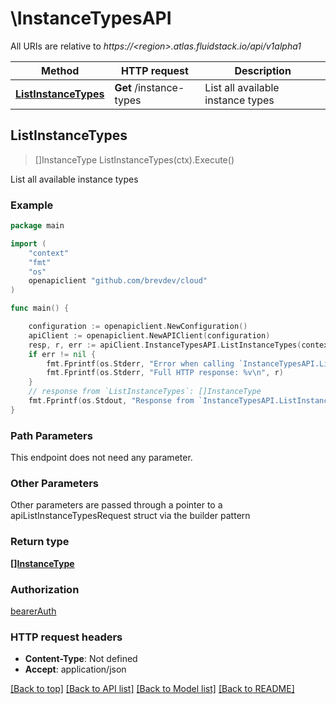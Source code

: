 # \InstanceTypesAPI

All URIs are relative to *https://&lt;region&gt;.atlas.fluidstack.io/api/v1alpha1*

Method | HTTP request | Description
------------- | ------------- | -------------
[**ListInstanceTypes**](InstanceTypesAPI.md#ListInstanceTypes) | **Get** /instance-types | List all available instance types



## ListInstanceTypes

> []InstanceType ListInstanceTypes(ctx).Execute()

List all available instance types

### Example

```go
package main

import (
	"context"
	"fmt"
	"os"
	openapiclient "github.com/brevdev/cloud"
)

func main() {

	configuration := openapiclient.NewConfiguration()
	apiClient := openapiclient.NewAPIClient(configuration)
	resp, r, err := apiClient.InstanceTypesAPI.ListInstanceTypes(context.Background()).Execute()
	if err != nil {
		fmt.Fprintf(os.Stderr, "Error when calling `InstanceTypesAPI.ListInstanceTypes``: %v\n", err)
		fmt.Fprintf(os.Stderr, "Full HTTP response: %v\n", r)
	}
	// response from `ListInstanceTypes`: []InstanceType
	fmt.Fprintf(os.Stdout, "Response from `InstanceTypesAPI.ListInstanceTypes`: %v\n", resp)
}
```

### Path Parameters

This endpoint does not need any parameter.

### Other Parameters

Other parameters are passed through a pointer to a apiListInstanceTypesRequest struct via the builder pattern


### Return type

[**[]InstanceType**](InstanceType.md)

### Authorization

[bearerAuth](../README.md#bearerAuth)

### HTTP request headers

- **Content-Type**: Not defined
- **Accept**: application/json

[[Back to top]](#) [[Back to API list]](../README.md#documentation-for-api-endpoints)
[[Back to Model list]](../README.md#documentation-for-models)
[[Back to README]](../README.md)

